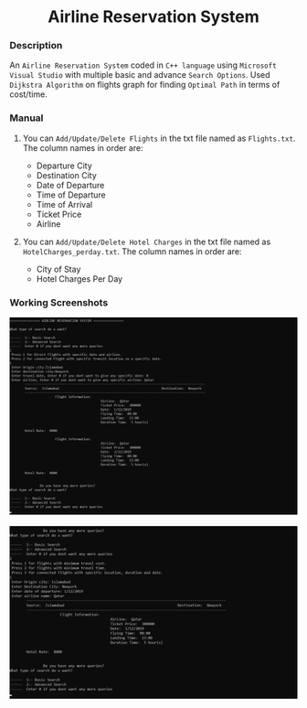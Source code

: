 <h1 align="center">Airline Reservation System</h1>

### Description
An `Airline Reservation System` coded in `C++ language` using `Microsoft Visual Studio` with multiple basic and advance `Search Options`. Used `Dijkstra Algorithm` on flights graph for finding `Optimal Path` in terms of cost/time.

### Manual
1) You can `Add/Update/Delete Flights` in the txt file named as `Flights.txt`. The column names in order are:
    - Departure City
    - Destination City
    - Date of Departure
    - Time of Departure
    - Time of Arrival
    - Ticket Price
    - Airline

2) You can `Add/Update/Delete Hotel Charges` in the txt file named as `HotelCharges_perday.txt`. The column names in order are:
    - City of Stay
    - Hotel Charges Per Day
    
### Working Screenshots
<div align="center">
  <img src = "https://github.com/SameetAsadullah/Airline-Reservation-System/blob/main/extras/working-ss-1.png" alt = "" width="900px"/>
</div>
<br/>
<div align="center">
  <img src = "https://github.com/SameetAsadullah/Airline-Reservation-System/blob/main/extras/working-ss-2.png" alt = "" width="900px"/>
</div>
